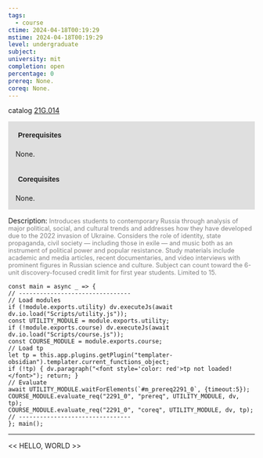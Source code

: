 ```yaml
---
tags:
  - course
ctime: 2024-04-18T00:19:29
mstime: 2024-04-18T00:19:29
level: undergraduate
subject: 
university: mit
completion: open
percentage: 0
prereq: None.
coreq: None.
---
```


catalog [21G.014](http://student.mit.edu/catalog/m21Ga.html#21G.014)

<span style="display: block; padding: 15px; background-color: rgb(100, 100, 100, 0.2);"><font id="m_prereq2291_0" style="display: block; font-family: Arial, sans-serif; font-weight: bold; padding: 5px">Prerequisites</font><br><span id="prereq2291_0">None.</span></span>
<span style="display: block; padding: 15px; background-color: rgb(100, 100, 100, 0.2);"><font id="m_coreq2291_0" style="display: block; font-family: Arial, sans-serif; font-weight: bold; padding: 5px">Corequisites</font><br><span id="coreq2291_0">None.</span></span>

<font style="">Description:</font>
<font style="color: grey; font-size: 0.8rem;">Introduces students to contemporary Russia through analysis of major political, social, and cultural trends and addresses how they have developed due to the 2022 invasion of Ukraine. Considers the role of identity, state propaganda, civil society — including those in exile — and music both as an instrument of political power and popular resistance. Study materials include academic and media articles, recent documentaries, and video interviews with prominent figures in Russian science and culture. Subject can count toward the 6-unit discovery-focused credit limit for first year students. Limited to 15.</font>

```dataviewjs
const main = async _ => {
// --------------------------------
// Load modules
if (!module.exports.utility) dv.executeJs(await dv.io.load("Scripts/utility.js"));
const UTILITY_MODULE = module.exports.utility;
if (!module.exports.course) dv.executeJs(await dv.io.load("Scripts/course.js"));
const COURSE_MODULE = module.exports.course;
// Load tp
let tp = this.app.plugins.getPlugin("templater-obsidian").templater.current_functions_object;
if (!tp) { dv.paragraph("<font style='color: red'>tp not loaded!</font>"); return; }
// Evaluate
await UTILITY_MODULE.waitForElements(`#m_prereq2291_0`, {timeout:5});
COURSE_MODULE.evaluate_req("2291_0", "prereq", UTILITY_MODULE, dv, tp);
COURSE_MODULE.evaluate_req("2291_0", "coreq", UTILITY_MODULE, dv, tp);
// --------------------------------
}; main();
```

---

<< HELLO, WORLD >>
